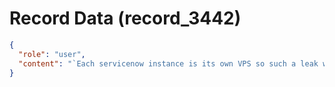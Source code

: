 # Record Data (record_3442)

```json
{
  "role": "user",
  "content": "`Each servicenow instance is its own VPS so such a leak would not have happened` but given this.. which seems more plausible?\n"
}
```

